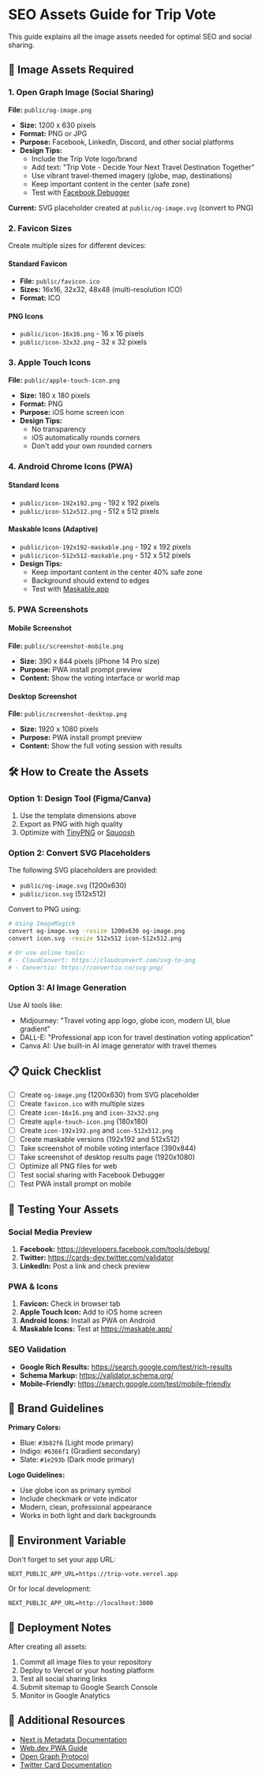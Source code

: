 # SEO Assets Guide for Trip Vote

This guide explains all the image assets needed for optimal SEO and social sharing.

## 🎨 Image Assets Required

### 1. Open Graph Image (Social Sharing)

**File:** `public/og-image.png`

- **Size:** 1200 x 630 pixels
- **Format:** PNG or JPG
- **Purpose:** Facebook, LinkedIn, Discord, and other social platforms
- **Design Tips:**
  - Include the Trip Vote logo/brand
  - Add text: "Trip Vote - Decide Your Next Travel Destination Together"
  - Use vibrant travel-themed imagery (globe, map, destinations)
  - Keep important content in the center (safe zone)
  - Test with [Facebook Debugger](https://developers.facebook.com/tools/debug/)

**Current:** SVG placeholder created at `public/og-image.svg` (convert to PNG)

### 2. Favicon Sizes

Create multiple sizes for different devices:

#### Standard Favicon

- **File:** `public/favicon.ico`
- **Sizes:** 16x16, 32x32, 48x48 (multi-resolution ICO)
- **Format:** ICO

#### PNG Icons

- `public/icon-16x16.png` - 16 x 16 pixels
- `public/icon-32x32.png` - 32 x 32 pixels

### 3. Apple Touch Icons

**File:** `public/apple-touch-icon.png`

- **Size:** 180 x 180 pixels
- **Format:** PNG
- **Purpose:** iOS home screen icon
- **Design Tips:**
  - No transparency
  - iOS automatically rounds corners
  - Don't add your own rounded corners

### 4. Android Chrome Icons (PWA)

#### Standard Icons

- `public/icon-192x192.png` - 192 x 192 pixels
- `public/icon-512x512.png` - 512 x 512 pixels

#### Maskable Icons (Adaptive)

- `public/icon-192x192-maskable.png` - 192 x 192 pixels
- `public/icon-512x512-maskable.png` - 512 x 512 pixels
- **Design Tips:**
  - Keep important content in the center 40% safe zone
  - Background should extend to edges
  - Test with [Maskable.app](https://maskable.app/)

### 5. PWA Screenshots

#### Mobile Screenshot

**File:** `public/screenshot-mobile.png`

- **Size:** 390 x 844 pixels (iPhone 14 Pro size)
- **Purpose:** PWA install prompt preview
- **Content:** Show the voting interface or world map

#### Desktop Screenshot

**File:** `public/screenshot-desktop.png`

- **Size:** 1920 x 1080 pixels
- **Purpose:** PWA install prompt preview
- **Content:** Show the full voting session with results

## 🛠️ How to Create the Assets

### Option 1: Design Tool (Figma/Canva)

1. Use the template dimensions above
2. Export as PNG with high quality
3. Optimize with [TinyPNG](https://tinypng.com/) or [Squoosh](https://squoosh.app/)

### Option 2: Convert SVG Placeholders

The following SVG placeholders are provided:

- `public/og-image.svg` (1200x630)
- `public/icon.svg` (512x512)

Convert to PNG using:

```bash
# Using ImageMagick
convert og-image.svg -resize 1200x630 og-image.png
convert icon.svg -resize 512x512 icon-512x512.png

# Or use online tools:
# - CloudConvert: https://cloudconvert.com/svg-to-png
# - Convertio: https://convertio.co/svg-png/
```

### Option 3: AI Image Generation

Use AI tools like:

- Midjourney: "Travel voting app logo, globe icon, modern UI, blue gradient"
- DALL-E: "Professional app icon for travel destination voting application"
- Canva AI: Use built-in AI image generator with travel themes

## 📋 Quick Checklist

- [ ] Create `og-image.png` (1200x630) from SVG placeholder
- [ ] Create `favicon.ico` with multiple sizes
- [ ] Create `icon-16x16.png` and `icon-32x32.png`
- [ ] Create `apple-touch-icon.png` (180x180)
- [ ] Create `icon-192x192.png` and `icon-512x512.png`
- [ ] Create maskable versions (192x192 and 512x512)
- [ ] Take screenshot of mobile voting interface (390x844)
- [ ] Take screenshot of desktop results page (1920x1080)
- [ ] Optimize all PNG files for web
- [ ] Test social sharing with Facebook Debugger
- [ ] Test PWA install prompt on mobile

## 🧪 Testing Your Assets

### Social Media Preview

1. **Facebook:** https://developers.facebook.com/tools/debug/
2. **Twitter:** https://cards-dev.twitter.com/validator
3. **LinkedIn:** Post a link and check preview

### PWA & Icons

1. **Favicon:** Check in browser tab
2. **Apple Touch Icon:** Add to iOS home screen
3. **Android Icons:** Install as PWA on Android
4. **Maskable Icons:** Test at https://maskable.app/

### SEO Validation

- **Google Rich Results:** https://search.google.com/test/rich-results
- **Schema Markup:** https://validator.schema.org/
- **Mobile-Friendly:** https://search.google.com/test/mobile-friendly

## 🎨 Brand Guidelines

**Primary Colors:**

- Blue: `#3b82f6` (Light mode primary)
- Indigo: `#6366f1` (Gradient secondary)
- Slate: `#1e293b` (Dark mode primary)

**Logo Guidelines:**

- Use globe icon as primary symbol
- Include checkmark or vote indicator
- Modern, clean, professional appearance
- Works in both light and dark backgrounds

## 📱 Environment Variable

Don't forget to set your app URL:

```env
NEXT_PUBLIC_APP_URL=https://trip-vote.vercel.app
```

Or for local development:

```env
NEXT_PUBLIC_APP_URL=http://localhost:3000
```

## 🚀 Deployment Notes

After creating all assets:

1. Commit all image files to your repository
2. Deploy to Vercel or your hosting platform
3. Test all social sharing links
4. Submit sitemap to Google Search Console
5. Monitor in Google Analytics

## 📖 Additional Resources

- [Next.js Metadata Documentation](https://nextjs.org/docs/app/building-your-application/optimizing/metadata)
- [Web.dev PWA Guide](https://web.dev/progressive-web-apps/)
- [Open Graph Protocol](https://ogp.me/)
- [Twitter Card Documentation](https://developer.twitter.com/en/docs/twitter-for-websites/cards/overview/abouts-cards)
